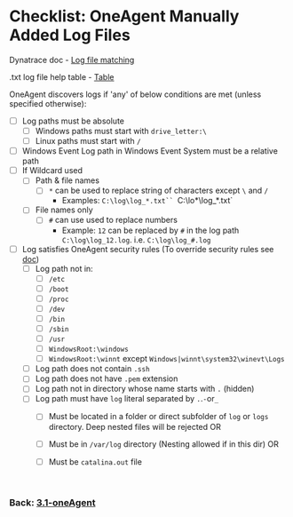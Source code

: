 # Checklist: OneAgent Manually Added Log Files

Dynatrace doc - [Log file matching](https://www.dynatrace.com/support/help/shortlink/log-monitoring-custom-source#log-file-matching)

.txt log file help table - [Table](https://www.dynatrace.com/support/help/how-to-use-dynatrace/log-monitoring/acquire-log-data/add-log-files-manually-v2#:~:text=sources%20and%20storage-,Example%3A,-If%20you%20have)

OneAgent discovers logs if 'any' of below conditions are met (unless specified otherwise):

- [ ] Log paths must be absolute
	- [ ] Windows paths must start with `drive_letter:\`
	- [ ] Linux paths must start with `/`
- [ ] Windows Event Log path in Windows Event System must be a relative path
- [ ] If Wildcard used
	- [ ] Path & file names
		- [ ] `*` can be used to replace string of characters except `\` and `/`
			- Examples: 
			  `C:\log\log_*.txt``
			  `C:\lo*\log_*.txt`
	- [ ] File names only
		- [ ] `#` can use used to replace numbers
			- Example: `12` can be replaced by `#` in the log path `C:\log\log_12.log`. i.e.  `C:\log\log_#.log`
- [ ] Log satisfies OneAgent security rules (To override security rules see [doc](https://www.dynatrace.com/support/help/shortlink/log-monitoring-custom-source#override-security-rules))
	- [ ] Log path not in:
		- [ ] `/etc`
		- [ ] `/boot`
		- [ ] `/proc`
		- [ ] `/dev`
		- [ ] `/bin`
		- [ ] `/sbin`
		- [ ] `/usr`
		- [ ] `WindowsRoot:\windows`
		- [ ] `WindowsRoot:\winnt` except `Windows|winnt\system32\winevt\Logs`
	- [ ] Log path does not contain `.ssh`
	- [ ] Log path does not have `.pem` extension
	- [ ] Log path not in directory whose name starts with `.` (hidden)
	- [ ] Log path must have `log` literal separated by `.`.`-`or`_` 
		- [ ] Must be located in a folder or direct subfolder of `log` or `logs` directory. Deep nested files will be rejected OR
		- [ ] Must be in `/var/log` directory (Nesting allowed if in this dir) OR
		- [ ] Must be `catalina.out` file


<br/>

### Back: [3.1-oneAgent](../3.1-oneAgent.md)